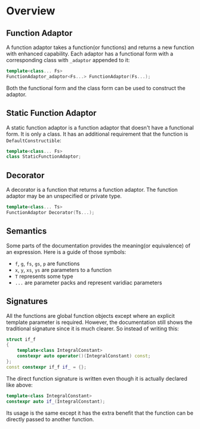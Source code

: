 Overview
========

Function Adaptor
----------------

A function adaptor takes a function(or functions) and returns a new function with enhanced capability. Each adaptor has a functional form with a corresponding class with `_adaptor` appended to it:

```cpp
template<class... Fs>
FunctionAdaptor_adaptor<Fs...> FunctionAdaptor(Fs...);
```

Both the functional form and the class form can be used to construct the adaptor.

Static Function Adaptor
-----------------------

A static function adaptor is a function adaptor that doesn't have a functional form. It is only a class. It has an additional requirement that the function is `DefaultConstructible`:

```cpp
template<class... Fs>
class StaticFunctionAdaptor;
```

Decorator
---------

A decorator is a function that returns a function adaptor. The function adaptor may be an unspecified or private type.

```cpp
template<class... Ts>
FunctionAdaptor Decorator(Ts...);
```

Semantics
---------

Some parts of the documentation provides the meaning(or equivalence) of an expression. Here is a guide of those symbols:

* `f`, `g`, `fs`, `gs`, `p` are functions
* `x`, `y`, `xs`, `ys` are parameters to a function
* `T` represents some type
* `...` are parameter packs and represent varidiac parameters

Signatures
----------

All the functions are global function objects except where an explicit template parameter is required. However, the documentation still shows the traditional signature since it is much clearer. So instead of writing this:

```cpp
struct if_f
{
    template<class IntegralConstant>
    constexpr auto operator()(IntegralConstant) const;
};
const constexpr if_f if_ = {};
```

The direct function signature is written even though it is actually declared like above:

```cpp
template<class IntegralConstant>
constexpr auto if_(IntegralConstant);
```

Its usage is the same except it has the extra benefit that the function can be directly passed to another function.

